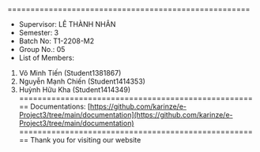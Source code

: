 =====================================================
+ Supervisor: LÊ THÀNH NHÂN
+ Semester: 3
+ Batch No: T1-2208-M2
+ Group No.: 05
+ List of Members:
1. Võ Minh Tiến (Student1381867)
2. Nguyễn Mạnh Chiến (Student1414353)
3. Huỳnh Hữu Kha (Student1414349)  
=====================================================
Documentations: [https://github.com/karinze/e-Project3/tree/main/documentation](https://github.com/karinze/e-Project3/tree/main/documentation)
=====================================================
Thank you for visiting our website
